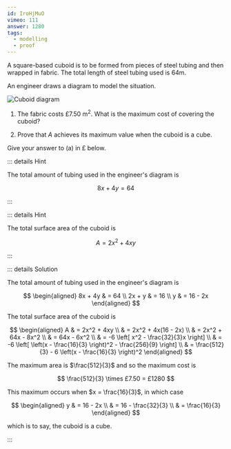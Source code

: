 ```yaml
---
id: IroHjMuO
vimeo: 111
answer: 1280
tags:
  - modelling
  - proof
---
```


A square-based cuboid is to be formed from pieces of steel tubing and then
wrapped in fabric. The total length of steel tubing used is $64\text{m}$.

An engineer draws a diagram to model the situation.

![Cuboid diagram](/img/learn/quad-23.svg)

1.  The fabric costs $£7.50\text{ m}^2$. What is the maximum cost of covering
    the cuboid?

1.  Prove that $A$ achieves its maximum value when the cuboid is a cube.

Give your answer to (a) in £ below.

<AnswerInput :answer="$frontmatter.answer" />

::: details Hint

The total amount of tubing used in the engineer's diagram is

$$
8x + 4y = 64
$$

:::

::: details Hint

The total surface area of the cuboid is

$$
A = 2x^2 + 4xy
$$

:::

::: details Solution

The total amount of tubing used in the engineer's diagram is

$$
\begin{aligned}
8x + 4y & = 64 \\
2x + y & = 16 \\
y & = 16 - 2x
\end{aligned}
$$

The total surface area of the cuboid is

$$
\begin{aligned}
A & = 2x^2 + 4xy \\
& = 2x^2 + 4x(16 - 2x) \\
& = 2x^2 + 64x - 8x^2 \\
& = 64x - 6x^2 \\
& = -6 \left[ x^2 - \frac{32}{3}x \right] \\
& = -6 \left[ \left(x - \frac{16}{3} \right)^2 - \frac{256}{9} \right] \\
& = \frac{512}{3} - 6 \left(x - \frac{16}{3} \right)^2
\end{aligned}
$$

The maximum area is $\frac{512}{3}$ and so the maximum cost is

$$
\frac{512}{3} \times £7.50 = £1280
$$

This maximum occurs when $x = \frac{16}{3}$, in which case

$$
\begin{aligned}
y
& = 16 - 2x \\
& = 16 - \frac{32}{3} \\
& = \frac{16}{3}
\end{aligned}
$$

which is to say, the cuboid is a cube.

:::
